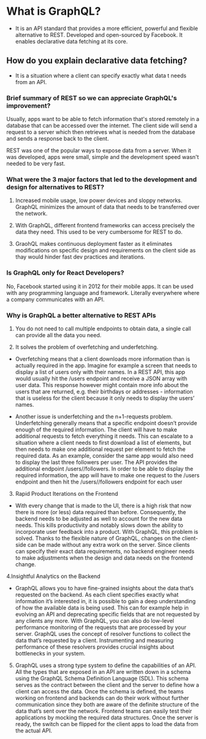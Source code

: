 # What is GraphQL?

- It is an API standard that provides a more efficient, powerful and flexible alternative to REST. Developed and open-sourced by Facebook. It enables declarative data fetching at its core.

## How do you explain declarative data fetching?

- It is a situation where a client can specify exactly what data t needs from an API.

### Brief summary of REST so we can appreciate GraphQL's improvement?

Usually, apps want to be able to fetch information that's stored remotely in a database that can be accessed over the internet. The client side will send a request to a server which then retrieves what is needed from the database and sends a response back to the client.

REST was one of the popular ways to expose data from a server. When it was developed, apps were small, simple and the development speed wasn't needed to be very fast.

### What were the 3 major factors that led to the development and design for alternatives to REST?

1. Increased mobile usage, low power devices and sloppy networks. GraphQL minimizes the amount of data that needs to be transferred over the network.

2. With GraphQL, different frontend frameworks can access precisely the data they need. This used to be very cumbersome for REST to do.

3. GraohQL makes continuous deployment faster as it eliminates modifications on specific design and requirements on the client side as thay would hinder fast dev practices and iterations.

### Is GraphQL only for React Developers?

No, Facebook started using it in 2012 for their mobile apps. It can be used with any programming language and framework. Literally everywhere where a company communicates with an API.

### Why is GraphQL a better alternative to REST APIs

1. You do not need to call multiple endpoints to obtain data, a single call can provide all the data you need.

2. It solves the problem of overfetching and underfetching.

- Overfetching means that a client downloads more information than is actually required in the app. Imagine for example a screen that needs to display a list of users only with their names. In a REST API, this app would usually hit the /users endpoint and receive a JSON array with user data. This response however might contain more info about the users that are returned, e.g. their birthdays or addresses - information that is useless for the client because it only needs to display the users’ names.

- Another issue is underfetching and the n+1-requests problem. Underfetching generally means that a specific endpoint doesn’t provide enough of the required information. The client will have to make additional requests to fetch everything it needs. This can escalate to a situation where a client needs to first download a list of elements, but then needs to make one additional request per element to fetch the required data.
As an example, consider the same app would also need to display the last three followers per user. The API provides the additional endpoint /users/<user-id>/followers. In order to be able to display the required information, the app will have to make one request to the /users endpoint and then hit the /users/<user-id>/followers endpoint for each user

3. Rapid Product Iterations on the Frontend

- With every change that is made to the UI, there is a high risk that now there is more (or less) data required than before. Consequently, the backend needs to be adjusted as well to account for the new data needs. This kills productivity and notably slows down the ability to incorporate user feedback into a product.
With GraphQL, this problem is solved. Thanks to the flexible nature of GraphQL, changes on the client-side can be made without any extra work on the server. Since clients can specify their exact data requirements, no backend engineer needs to make adjustments when the design and data needs on the frontend change.

4.Insightful Analytics on the Backend

- GraphQL allows you to have fine-grained insights about the data that’s requested on the backend. As each client specifies exactly what information it’s interested in, it is possible to gain a deep understanding of how the available data is being used. This can for example help in evolving an API and deprecating specific fields that are not requested by any clients any more. With GraphQL, you can also do low-level performance monitoring of the requests that are processed by your server. GraphQL uses the concept of resolver functions to collect the data that’s requested by a client. Instrumenting and measuring performance of these resolvers provides crucial insights about bottlenecks in your system.

5. GraphQL uses a strong type system to define the capabilities of an API. All the types that are exposed in an API are written down in a schema using the GraphQL Schema Definition Language (SDL). This schema serves as the contract between the client and the server to define how a client can access the data.
Once the schema is defined, the teams working on frontend and backends can do their work without further communication since they both are aware of the definite structure of the data that’s sent over the network.
Frontend teams can easily test their applications by mocking the required data structures. Once the server is ready, the switch can be flipped for the client apps to load the data from the actual API. 